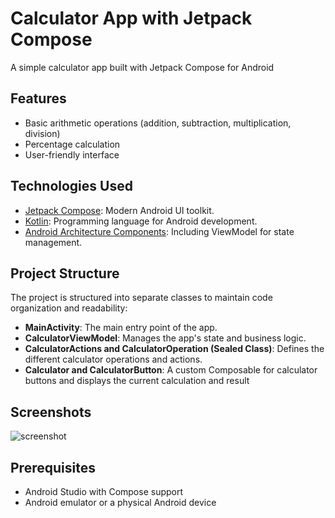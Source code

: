 # Calculator App with Jetpack Compose

A simple calculator app built with Jetpack Compose for Android

## Features

- Basic arithmetic operations (addition, subtraction, multiplication, division)
- Percentage calculation
- User-friendly interface

## Technologies Used

- [Jetpack Compose](https://developer.android.com/jetpack/compose): Modern Android UI toolkit.
- [Kotlin](https://kotlinlang.org/): Programming language for Android development.
- [Android Architecture Components](https://developer.android.com/topic/libraries/architecture): Including ViewModel for state management.

## Project Structure

The project is structured into separate classes to maintain code organization and readability:

- **MainActivity**: The main entry point of the app.
- **CalculatorViewModel**: Manages the app's state and business logic.
- **CalculatorActions and CalculatorOperation (Sealed Class)**: Defines the different calculator operations and actions.
- **Calculator and CalculatorButton**: A custom Composable for calculator buttons and displays the current calculation and result

## Screenshots

![screenshot](https://github.com/Alfy456/ComposeCalculator/assets/97565103/eef1116a-728f-4a49-b12b-bc789769804e)



## Prerequisites

- Android Studio with Compose support
- Android emulator or a physical Android device




